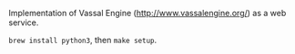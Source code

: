 Implementation of Vassal Engine (http://www.vassalengine.org/) as a web service.

`brew install python3`, then `make setup`.